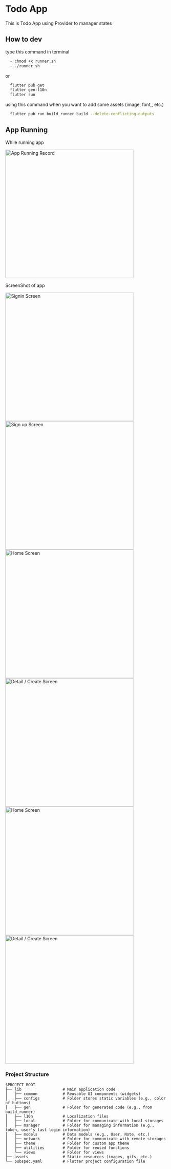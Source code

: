 # Todo App

This is Todo App using Provider to manager states

## How to dev
type this command in terminal
```sh
  - chmod +x runner.sh
  - ./runner.sh
```
or 
```sh
  flutter pub get
  flutter gen-l10n
  flutter run
```
using this command when you want to add some assets (image, font,, etc.)
```sh
  flutter pub run build_runner build --delete-conflicting-outputs
```

## App Running

While running app

<img src="screenshots/AppRecord.gif" alt="App Running Record" width="400">

ScreenShot of app

<img src="screenshots/LoginScreen.png" alt="Signin Screen" width="400">
<img src="screenshots/RegisterScreen.png" alt="Sign up Screen" width="400">
<img src="screenshots/HomeScreen.png" alt="Home Screen" width="400">
<img src="screenshots/AddNewTaskScreen.png" alt="Detail / Create Screen" width="400">
<img src="screenshots/HomeScreenVnLanguage.png" alt="Home Screen" width="400">
<img src="screenshots/AddNewTaskScreenVnLanguage.png" alt="Detail / Create Screen" width="400">

### Project Structure
```
$PROJECT_ROOT
├── lib                  # Main application code
│   ├── common           # Reusable UI components (widgets)
│   ├── configs          # Folder stores static variables (e.g., color of buttons)
│   ├── gen              # Folder for generated code (e.g., from build_runner)
│   ├── l10n             # Localization files
│   ├── local            # Folder for communicate with local storages
│   ├── manager          # Folder for managing information (e.g., token, user's last login information)
│   ├── models           # Data models (e.g., User, Note, etc.)
│   ├── network          # Folder for communicate with remote storages
│   ├── theme            # Folder for custom app theme
│   ├── utilities        # Folder for reused functions
│   └── views            # Folder for views
├── assets               # Static resources (images, gifs, etc.)
└── pubspec.yaml         # Flutter project configuration file
```
